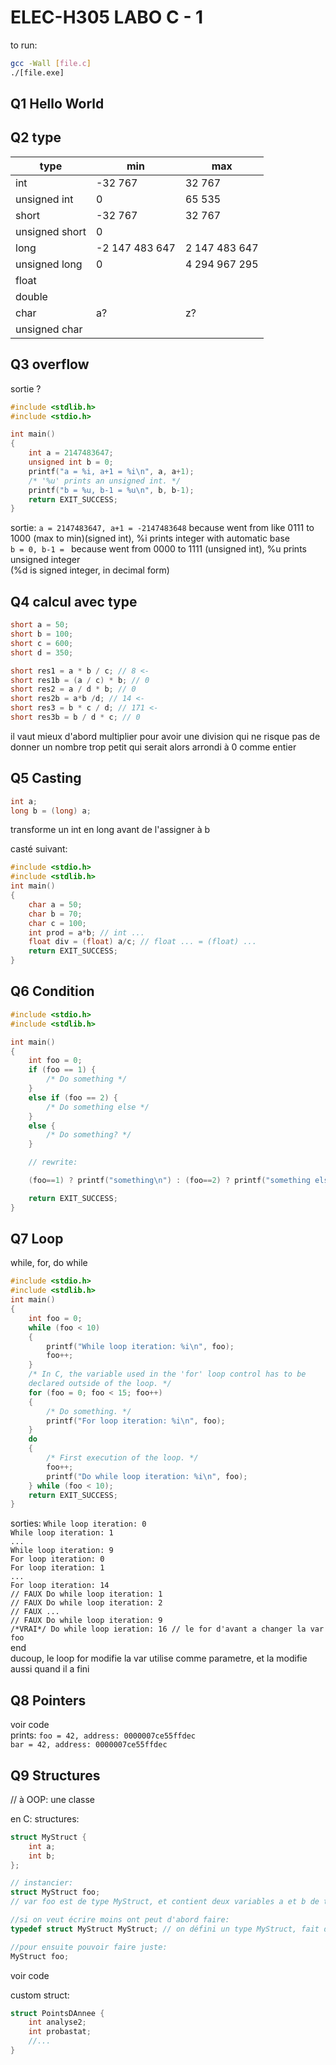 # ELEC-H305 LABO C - 1

to run:
```bash
gcc -Wall [file.c]
./[file.exe]
```

## Q1 Hello World

## Q2 type
type | min | max
---- | --- | ---
int | -32 767 | 32 767
unsigned int | 0 | 65 535
short | -32 767 | 32 767
unsigned short | 0 | 
long | -2 147 483 647 | 2 147 483 647 
unsigned long | 0 | 4 294 967 295
float |  | 
double |  | 
char | a? | z?
unsigned char |  | 

## Q3 overflow
sortie ?
```C
#include <stdlib.h>
#include <stdio.h>

int main()
{
    int a = 2147483647;
    unsigned int b = 0;
    printf("a = %i, a+1 = %i\n", a, a+1);
    /* '%u' prints an unsigned int. */
    printf("b = %u, b-1 = %u\n", b, b-1);
    return EXIT_SUCCESS;
}
```
sortie:
`a = 2147483647, a+1 = -2147483648` because went from like 0111 to 1000 (max to min)(signed int), %i prints integer with automatic base  
`b = 0, b-1 = ` because went from 0000 to 1111 (unsigned int), %u prints unsigned integer  
(%d is signed integer, in decimal form)

## Q4 calcul avec type
```C
short a = 50;
short b = 100;
short c = 600;
short d = 350;

short res1 = a * b / c; // 8 <-
short res1b = (a / c) * b; // 0
short res2 = a / d * b; // 0
short res2b = a*b /d; // 14 <-
short res3 = b * c / d; // 171 <-
short res3b = b / d * c; // 0
```
il vaut mieux d'abord multiplier pour avoir une division qui ne risque pas de donner un nombre trop petit qui serait alors arrondi à 0 comme entier  

## Q5 Casting

```C
int a;
long b = (long) a;
```
transforme un int en long avant de l'assigner à b  

casté suivant:
```C
#include <stdio.h>
#include <stdlib.h>
int main()
{
    char a = 50;
    char b = 70;
    char c = 100;
    int prod = a*b; // int ...
    float div = (float) a/c; // float ... = (float) ...
    return EXIT_SUCCESS;
}
```

## Q6 Condition

```C
#include <stdio.h>
#include <stdlib.h>

int main()
{
    int foo = 0;
    if (foo == 1) {
        /* Do something */
    }
    else if (foo == 2) {
        /* Do something else */
    }
    else {
        /* Do something? */
    }

    // rewrite:

    (foo==1) ? printf("something\n") : (foo==2) ? printf("something else\n") : printf("something then?\n");

    return EXIT_SUCCESS;
}
```

## Q7 Loop

while, for, do while  

```C
#include <stdio.h>
#include <stdlib.h>
int main()
{
    int foo = 0;
    while (foo < 10)
    {
        printf("While loop iteration: %i\n", foo);
        foo++;
    }
    /* In C, the variable used in the 'for' loop control has to be
    declared outside of the loop. */
    for (foo = 0; foo < 15; foo++)
    {
        /* Do something. */
        printf("For loop iteration: %i\n", foo);
    }
    do
    {
        /* First execution of the loop. */
        foo++;
        printf("Do while loop iteration: %i\n", foo);
    } while (foo < 10);
    return EXIT_SUCCESS;
}
```
sorties:
`While loop iteration: 0`  
`While loop iteration: 1`  
`...`  
`While loop iteration: 9`  
`For loop iteration: 0`  
`For loop iteration: 1`  
`...`  
`For loop iteration: 14`  
`// FAUX Do while loop iteration: 1`  
`// FAUX Do while loop iteration: 2`  
`// FAUX ...`  
`// FAUX Do while loop iteration: 9`  
`/*VRAI*/ Do while loop ieration: 16 // le for d'avant a changer la var foo`  
end  
ducoup, le loop for modifie la var utilise comme parametre, et la modifie aussi quand il a fini  

## Q8 Pointers
voir code  
prints:
`foo = 42, address: 0000007ce55ffdec`  
`bar = 42, address: 0000007ce55ffdec`  

## Q9 Structures
// à OOP: une classe  

en C: structures:
```C
struct MyStruct {
    int a;
    int b;
};

// instancier:
struct MyStruct foo;
// var foo est de type MyStruct, et contient deux variables a et b de type int.

//si on veut écrire moins ont peut d'abord faire:
typedef struct MyStruct MyStruct; // on défini un type MyStruct, fait du struct MyStruct

//pour ensuite pouvoir faire juste:
MyStruct foo;
```

voir code  

custom struct:
```C
struct PointsDAnnee {
    int analyse2;
    int probastat;
    //...
}
```




